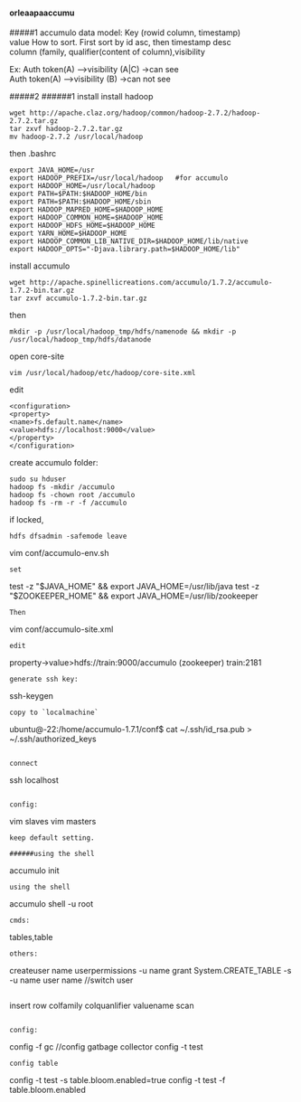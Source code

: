 #### orleaapaaccumu
#####1 accumulo data model:
Key (rowid column, timestamp)  
value
How to sort. First sort by id asc, then timestamp desc  
column (family, qualifier(content of column),visibility

Ex: Auth token(A) -->visibility (A|C) ->can see  
Auth token(A) -->visibility (B) ->can not see

#####2
######1 install
install hadoop
```
wget http://apache.claz.org/hadoop/common/hadoop-2.7.2/hadoop-2.7.2.tar.gz
tar zxvf hadoop-2.7.2.tar.gz
mv hadoop-2.7.2 /usr/local/hadoop 
```

then .bashrc
```
export JAVA_HOME=/usr
export HADOOP_PREFIX=/usr/local/hadoop   #for accumulo
export HADOOP_HOME=/usr/local/hadoop
export PATH=$PATH:$HADOOP_HOME/bin
export PATH=$PATH:$HADOOP_HOME/sbin
export HADOOP_MAPRED_HOME=$HADOOP_HOME
export HADOOP_COMMON_HOME=$HADOOP_HOME
export HADOOP_HDFS_HOME=$HADOOP_HOME
export YARN_HOME=$HADOOP_HOME
export HADOOP_COMMON_LIB_NATIVE_DIR=$HADOOP_HOME/lib/native
export HADOOP_OPTS="-Djava.library.path=$HADOOP_HOME/lib"
```
install accumulo
```
wget http://apache.spinellicreations.com/accumulo/1.7.2/accumulo-1.7.2-bin.tar.gz
tar zxvf accumulo-1.7.2-bin.tar.gz
```
then
```
mkdir -p /usr/local/hadoop_tmp/hdfs/namenode && mkdir -p /usr/local/hadoop_tmp/hdfs/datanode
```
open core-site
```
vim /usr/local/hadoop/etc/hadoop/core-site.xml
```
edit
```
<configuration>
<property>
<name>fs.default.name</name>
<value>hdfs://localhost:9000</value>
</property>
</configuration>
```

create accumulo folder:
```
sudo su hduser
hadoop fs -mkdir /accumulo
hadoop fs -chown root /accumulo
hadoop fs -rm -r -f /accumulo
```
if locked,
```
hdfs dfsadmin -safemode leave
```


vim conf/accumulo-env.sh
```
set
```
test -z "$JAVA_HOME" && export JAVA_HOME=/usr/lib/java
test -z "$ZOOKEEPER_HOME" && export JAVA_HOME=/usr/lib/zookeeper
```
Then
```
vim conf/accumulo-site.xml
```
edit
```
property->value>hdfs://train:9000/accumulo
(zookeeper) train:2181
```
generate ssh key:
```
ssh-keygen
```
copy to `localmachine`
```
ubuntu@-22:/home/accumulo-1.7.1/conf$ cat ~/.ssh/id_rsa.pub > ~/.ssh/authorized_keys
```

connect
```
ssh localhost
```

config:
```
vim slaves
vim masters
```
keep default setting.

######using the shell
```
accumulo init
```
using the shell
```
accumulo shell -u root
```
cmds:
```
tables,table
```
others:
```
createuser name
userpermissions -u name
grant System.CREATE_TABLE -s -u name
user name //switch user
```
```
insert row colfamily colquanlifier valuename
scan
```

config:
```
config -f gc  //config gatbage collector
config -t test
```
config table
```
config -t test -s table.bloom.enabled=true
config -t test -f table.bloom.enabled
```
